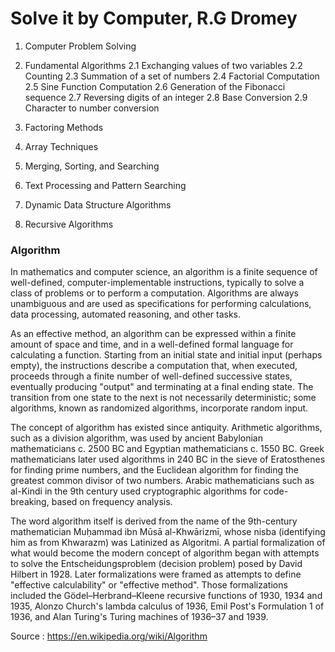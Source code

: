 # Solve it by Computer, R.G Dromey

1. Computer Problem Solving
2. Fundamental Algorithms
    2.1 Exchanging values of two variables
    2.2 Counting
    2.3 Summation of a set of numbers
    2.4 Factorial Computation
    2.5 Sine Function Computation
    2.6 Generation of the Fibonacci sequence
    2.7 Reversing digits of an integer
    2.8 Base Conversion
    2.9 Character to number conversion

3. Factoring Methods
4. Array Techniques
5. Merging, Sorting, and Searching
6. Text Processing and Pattern Searching
7. Dynamic Data Structure Algorithms
8. Recursive Algorithms

### Algorithm

In mathematics and computer science, an algorithm is a finite sequence of well-defined, 
computer-implementable instructions, typically to solve a class of problems or to perform a computation.
Algorithms are always unambiguous and are used as specifications for performing calculations, data processing, automated reasoning, and other tasks.

As an effective method, an algorithm can be expressed within a finite amount of space and time,
and in a well-defined formal language for calculating a function.
Starting from an initial state and initial input (perhaps empty), the instructions describe a computation that, when executed, 
proceeds through a finite number of well-defined successive states, eventually producing "output" and terminating at a final ending state. 
The transition from one state to the next is not necessarily deterministic; some algorithms, known as randomized algorithms, incorporate random input.

The concept of algorithm has existed since antiquity. Arithmetic algorithms, such as a division algorithm, 
was used by ancient Babylonian mathematicians c. 2500 BC and Egyptian mathematicians c. 1550 BC.
Greek mathematicians later used algorithms in 240 BC in the sieve of Eratosthenes for finding prime numbers,
and the Euclidean algorithm for finding the greatest common divisor of two numbers.
Arabic mathematicians such as al-Kindi in the 9th century used cryptographic algorithms for code-breaking, 
based on frequency analysis.

The word algorithm itself is derived from the name of the 9th-century mathematician Muḥammad ibn Mūsā al-Khwārizmī, 
whose nisba (identifying him as from Khwarazm) was Latinized as Algoritmi. A partial formalization of what would become 
the modern concept of algorithm began with attempts to solve the Entscheidungsproblem (decision problem) posed by David Hilbert in 1928. 
Later formalizations were framed as attempts to define "effective calculability" or "effective method".
Those formalizations included the Gödel–Herbrand–Kleene recursive functions of 1930, 1934 and 1935, 
Alonzo Church's lambda calculus of 1936, Emil Post's Formulation 1 of 1936, and Alan Turing's Turing machines of 1936–37 and 1939.

Source : https://en.wikipedia.org/wiki/Algorithm
